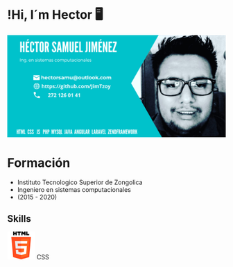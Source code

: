 # !Hi, I´m Hector 🖥️
![me](https://raw.githubusercontent.com/JimTzoy/JimTzoy/main/HECTOR%20SAMUEL%20(1).png)
# Formación
- Instituto Tecnologico Superior de Zongolica 
- Ingeniero en sistemas computacionales
- (2015 - 2020)
## Skills
![me](https://raw.githubusercontent.com/JimTzoy/JimTzoy/main/html-5.png)
 CSS

